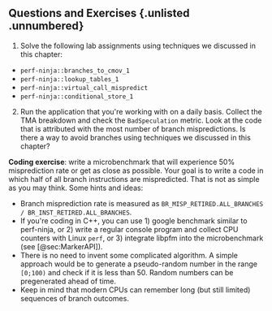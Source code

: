## Questions and Exercises {.unlisted .unnumbered}

1. Solve the following lab assignments using techniques we discussed in this chapter:
- `perf-ninja::branches_to_cmov_1`
- `perf-ninja::lookup_tables_1`
- `perf-ninja::virtual_call_mispredict`
- `perf-ninja::conditional_store_1`
2. Run the application that you're working with on a daily basis. Collect the TMA breakdown and check the `BadSpeculation` metric. Look at the code that is attributed with the most number of branch mispredictions. Is there a way to avoid branches using techniques we discussed in this chapter?

**Coding exercise**: write a microbenchmark that will experience 50% misprediction rate or get as close as possible. Your goal is to write a code in which half of all branch instructions are mispredicted. That is not as simple as you may think. Some hints and ideas:
- Branch misprediction rate is measured as `BR_MISP_RETIRED.ALL_BRANCHES / BR_INST_RETIRED.ALL_BRANCHES`.
- If you're coding in C++, you can use 1) google benchmark similar to perf-ninja, or 2) write a regular console program and collect CPU counters with Linux `perf`, or 3) integrate libpfm into the microbenchmark (see [@sec:MarkerAPI]).
- There is no need to invent some complicated algorithm. A simple approach would be to generate a pseudo-random number in the range `[0;100)` and check if it is less than 50. Random numbers can be pregenerated ahead of time.
- Keep in mind that modern CPUs can remember long (but still limited) sequences of branch outcomes.